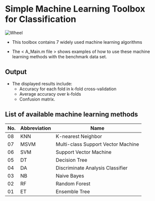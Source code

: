 # Simple Machine Learning Toolbox for Classification

![Wheel](https://www.mathworks.com/matlabcentral/mlc-downloads/downloads/f9d2bb8c-ebfe-4590-b88c-d4ff92fa6f8f/c4229dd2-aaa5-4146-bafa-4fcccb2b1d30/images/screenshot.PNG) 

* This toolbox contains 7 widely used machine learning algorithms   

* The < A_Main.m file > shows examples of how to use these machine learning methods with the benchmark data set.  

## Output
* The displayed results include: 
  + Accuracy for each fold in k-fold cross-validation 
  + Average accuracy over k-folds 
  + Confusion matrix. 

## List of available machine learning methods

| No. | Abbreviation | Name                               | 
|-----|--------------|------------------------------------|
| 08  | KNN          | K-nearest Neighbor                 |
| 07  | MSVM         | Multi-class Support Vector Machine |
| 06  | SVM          | Support Vector Machine             |
| 05  | DT           | Decision Tree                      |
| 04  | DA           | Discriminate Analysis Classifier   |
| 03  | NB           | Naive Bayes                        |
| 02  | RF           | Random Forest                      |
| 01  | ET           | Ensemble Tree                      |                   
